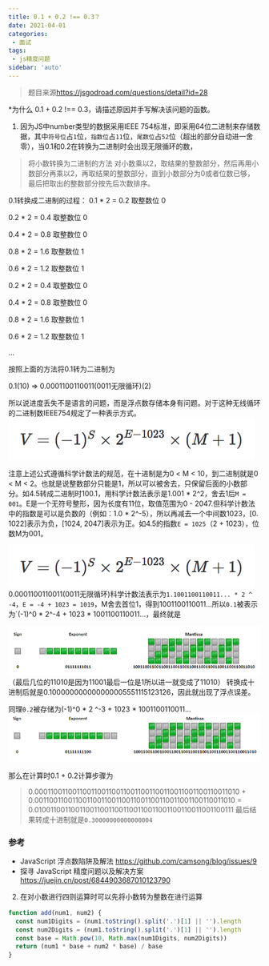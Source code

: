 ```yaml
---
title: 0.1 + 0.2 !== 0.3？
date: 2021-04-01
categories: 
 - 面试
tags:
 - js精度问题
sidebar: 'auto'
---
```



> 题目来源<https://jsgodroad.com/questions/detail?id=28>

*为什么 0.1 + 0.2 !== 0.3，请描述原因并手写解决该问题的函数。


1. 因为JS中number类型的数据采用IEEE 754标准，即采用64位二进制来存储数据，其中`符号位`占`1`位，`指数位`占`11`位，`尾数位`占`52`位（超出的部分自动进一舍零），当0.1和0.2在转换为二进制时会出现无限循环的数，

> 将小数转换为二进制的方法
> 对小数乘以2，取结果的整数部分，然后再用小数部分再乘以2，再取结果的整数部分，直到小数部分为0或者位数已够，最后把取出的整数部分按先后次数排序。

0.1转换成二进制的过程：
0.1 * 2 = 0.2  取整数位 0

0.2 * 2 = 0.4  取整数位 0

0.4 * 2 = 0.8  取整数位 0

0.8 * 2 = 1.6  取整数位 1

0.6 * 2 = 1.2  取整数位 1

0.2 * 2 = 0.4  取整数位 0

0.4 * 2 = 0.8  取整数位 0

0.8 * 2 = 1.6  取整数位 1

0.6 * 2 = 1.2  取整数位 1

...

按照上面的方法将0.1转为二进制为


0.1(10) => 0.0001100110011(0011无限循环)(2)

所以说进度丢失不是语言的问题，而是浮点数存储本身有问题。对于这种无线循环的二进制数IEEE754规定了一种表示方式。
![IEEE数值表示方式](./images/v7/31601584-f65ed43e-b21f-11e7-8755-c99b48e5134c.png)

注意上述公式遵循科学计数法的规范，在十进制是为0 < M < 10，到二进制就是0 < M < 2。也就是说整数部分只能是1，所以可以被舍去，只保留后面的小数部分。如4.5转成二进制时100.1，用科学计数法表示是1.001 * 2^2，舍去1后`M = 001`。E是一个无符号整形，因为长度有11位，取值范围为0 - 2047.但科学计数法中的指数是可以是负数的（例如：1.0 * 2^-5），所以再减去一个中间数1023，[0. 1022]表示为负，[1024, 2047]表示为正。如4.5的指数`E = 1025`（2 + 1023），位数M为001。

![IEEE数值表示方式](./images/v7/31601584-f65ed43e-b21f-11e7-8755-c99b48e5134d.png)
0.0001100110011(0011无限循环)科学计数法表示为`1.1001100110011... * 2 ^ -4`，`E = -4 + 1023 = 1019`，M舍去首位1，得到1001100110011...所以`0.1`被表示为`(-1)^0 * 2^-4 + 1023 * 1001100110011...，最终就是

![0.1](./images/v7/11111111.png)
（最后几位的11010是因为11001最后一位是1所以进一就变成了11010）
转换成十进制后就是0.100000000000000005551115123126，因此就出现了浮点误差。

同理`0.2`被存储为(-1)^0 * 2 ^-3 + 1023 * 1001100110011...
![0.2](./images/v7/2222.png)

那么在计算时0.1 + 0.2计算步骤为
> 0.00011001100110011001100110011001100110011001100110011010 + 
> 0.0011001100110011001100110011001100110011001100110011010 =
> 0.0100110011001100110011001100110011001100110011001100111
最后结果转成十进制就是`0.30000000000000004`

### 参考
* JavaScript 浮点数陷阱及解法 <https://github.com/camsong/blog/issues/9>
* 探寻 JavaScript 精度问题以及解决方案<https://juejin.cn/post/6844903687010123790>

2. 在对小数进行四则运算时可以先将小数转为整数在进行运算
```js
function add(num1, num2) {
  const num1Digits = (num1.toString().split('.')[1] || '').length
  const num2Digits = (num1.toString().split('.')[1] || '').length
  const base = Math.pow(10, Math.max(num1Digits, num2Digits))
  return (num1 * base + num2 * base) / base
}
```


